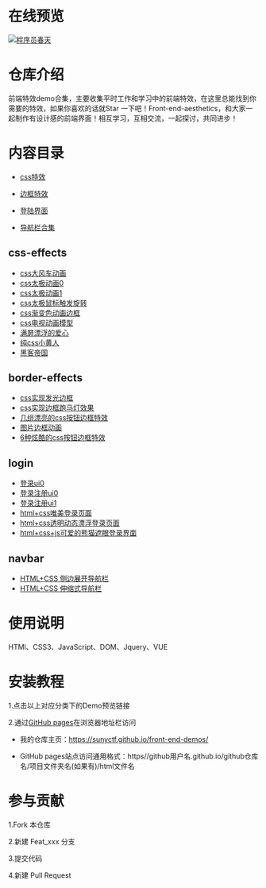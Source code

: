 # 在线预览

[![程序员春天](https://raw.githubusercontent.com/sunyctf/front-end-demos/main/images/程序员的春天.png "正在施工中,不过春天已来到")](https://sunyctf.github.io/front-end-demos/)

# 仓库介绍

前端特效demo合集，主要收集平时工作和学习中的前端特效，在这里总能找到你需要的特效，如果你喜欢的话就Star 一下吧！Front-end-aesthetics，和大家一起制作有设计感的前端界面！相互学习，互相交流，一起探讨，共同进步！

# 内容目录

- [css特效](#css-effects)

- [边框特效](#border-effects)
- [登陆界面](#login)
- [导航栏合集](#navbar)

## css-effects

- [css大风车动画](https://sunyctf.github.io/front-end-demos/css-effects/css动画大风车.html)
- [css太极动画0](https://sunyctf.github.io/front-end-demos/css-effects/css太极动画0.html)
- [css太极动画1](https://sunyctf.github.io/front-end-demos/css-effects/css太极动画1.html)
- [css太极鼠标触发旋转](https://sunyctf.github.io/front-end-demos/css-effects/css太极鼠标触发旋转.html)
- [css渐变色动画边框](https://sunyctf.github.io/front-end-demos/css-effects/css渐变色动画边框.html)
- [css电视动画模型](https://sunyctf.github.io/front-end-demos/css-effects/css电视动画模型.html)
- [满屏漂浮的爱心](https://sunyctf.github.io/front-end-demos/css-effects/满屏漂浮的爱心.html)
- [纯css小黄人](https://sunyctf.github.io/front-end-demos/css-effects/纯css小黄人.html)
- [黑客帝国](https://sunyctf.github.io/front-end-demos/css-effects/黑客帝国.html)

## border-effects

- [css实现发光边框](https://sunyctf.github.io/front-end-demos/border-effects/css实现发光边框.html)
- [css实现边框跑马灯效果](https://sunyctf.github.io/front-end-demos/border-effects/css实现边框跑马灯效果.html)
- [几组漂亮的css按钮边框特效](https://sunyctf.github.io/front-end-demos/border-effects/几组漂亮的css按钮边框特效.html)
- [图片边框动画](https://sunyctf.github.io/front-end-demos/border-effects/图片边框动画/Demo.html)
- [6种炫酷的css按钮边框特效](https://sunyctf.github.io/front-end-demos/border-effects/6种炫酷的css按钮边框特效/index.html)

## login

- [登录ui0](https://sunyctf.github.io/front-end-demos/login/signin0/index.html)
- [登录注册ui0](https://sunyctf.github.io/front-end-demos/login/signin-up0/index.html)
- [登录注册ui1](https://sunyctf.github.io/front-end-demos/login/signin-up1/signin.html)
- [html+css唯美登录页面](https://sunyctf.github.io/front-end-demos/login/html+css唯美登录页面.html)
- [html+css透明动态漂浮登录页面](https://sunyctf.github.io/front-end-demos/login/html+css透明动态漂浮登录页面/index.html)
- [html+css+js可爱的熊猫遮眼登录界面](https://sunyctf.github.io/front-end-demos/login/html+css+js可爱的熊猫遮眼登录界面/index.html)

## navbar

- [HTML+CSS 侧边展开导航栏](https://sunyctf.github.io/front-end-demos/navbar/sidenav/index.html)
- [HTML+CSS 伸缩式导航栏](https://sunyctf.github.io/front-end-demos/navbar/telescopicnav/index.html)

# 使用说明

HTMl、CSS3、JavaScript、DOM、Jquery、VUE

# 安装教程

1.点击以上对应分类下的Demo预览链接

2.通过[GitHub pages](https://pages.github.com/ "去了解GitHub pages")在浏览器地址栏访问

- 我的仓库主页：https://sunyctf.github.io/front-end-demos/

- GitHub pages站点访问通用格式：https//github用户名.github.io/github仓库名/项目文件夹名(如果有)/html文件名

# 参与贡献

1.Fork 本仓库

2.新建 Feat_xxx 分支

3.提交代码

4.新建 Pull Request
